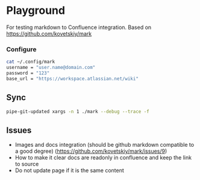# Playground

For testing markdown to Confluence integration.
Based on https://github.com/kovetskiy/mark

### Configure 

```bash
cat ~/.config/mark
username = "user.name@domain.com" 
password = "123"
base_url = "https://workspace.atlassian.net/wiki"
```

## Sync
```bash
pipe-git-updated xargs -n 1 ./mark --debug --trace -f
```

## Issues

- Images and docs integration (should be github markdown compatible to a good degree) (https://github.com/kovetskiy/mark/issues/9)
- How to make it clear docs are readonly in confluence and keep the link to source
- Do not update page if it is the same content

